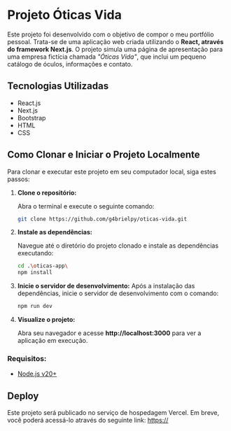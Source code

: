 # Projeto Óticas Vida

Este projeto foi desenvolvido com o objetivo de compor o meu portfólio pessoal.
Trata-se de uma aplicação web criada utilizando o **React, através do framework Next.js**.
O projeto simula uma página de apresentação para uma empresa fictícia chamada _"Óticas Vida"_,
que inclui um pequeno catálogo de óculos, informações e contato.

## Tecnologias Utilizadas

- React.js
- Next.js
- Bootstrap
- HTML
- CSS

## Como Clonar e Iniciar o Projeto Localmente

Para clonar e executar este projeto em seu computador local, siga estes passos:

1. **Clone o repositório:**

   Abra o terminal e execute o seguinte comando:

   ```bash
   git clone https://github.com/g4brielpy/oticas-vida.git
   ```

2. **Instale as dependências:**

   Navegue até o diretório do projeto clonado e instale as dependências
   executando:

   ```bash
   cd .\oticas-app\
   npm install
   ```

3. **Inicie o servidor de desenvolvimento:**
   Após a instalação das dependências, inicie o servidor de desenvolvimento
   com o comando:

   ```bash
   npm run dev
   ```

4. **Visualize o projeto:**

   Abra seu navegador e acesse **http://localhost:3000** para ver a aplicação em execução.

### Requisitos:

- [Node.js v20+ ](https://nodejs.org/en)

## Deploy

Este projeto será publicado no serviço de hospedagem Vercel.
Em breve, você poderá acessá-lo através do seguinte link: <https://>
